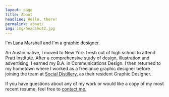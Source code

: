 ```yaml
---
layout: page
title: About
headline: Hello, there!
permalink: about/
img: img/headshot2.jpg
---
```


I'm Lana Marshall and I'm a graphic designer.

An Austin native, I moved to New York fresh out of high school to attend Pratt Institute. After a comprehensive study of design, illustration and advertising, I earned my B.A. in Communications Design. I then returned to my hometown where I worked as a freelance graphic designer before joining the team at <a href="http://socialdistillery.com/" target="_blank">Social Distillery</a>, as their resident Graphic Designer.

If you have questions about any of my work or would like a copy of my most recent resume, feel free to <a href="{{ site.baseurl }}/contact/">contact me.</a>